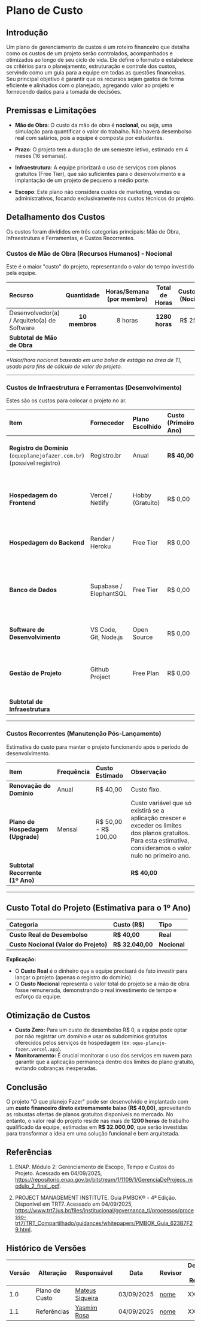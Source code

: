 # Plano de Custo

## Introdução

Um plano de gerenciamento de custos é um roteiro financeiro que detalha como os custos de um projeto serão controlados, acompanhados e otimizados ao longo de seu ciclo de vida. Ele define o formato e estabelece os critérios para o planejamento, estruturação e controle dos custos, servindo como um guia para a equipe em todas as questões financeiras. Seu principal objetivo é garantir que os recursos sejam gastos de forma eficiente e alinhados com o planejado, agregando valor ao projeto e fornecendo dados para a tomada de decisões. 

## Premissas e Limitações

- **Mão de Obra**: O custo da mão de obra é **nocional**, ou seja, uma simulação para quantificar o valor do trabalho. Não haverá desembolso real com salários, pois a equipe é composta por estudantes.

- **Prazo**: O projeto tem a duração de um semestre letivo, estimado em 4 meses (16 semanas).

- **Infraestrutura**: A equipe priorizará o uso de serviços com planos gratuitos (Free Tier), que são suficientes para o desenvolvimento e a implantação de um projeto de pequeno a médio porte.

- **Escopo**: Este plano não considera custos de marketing, vendas ou administrativos, focando exclusivamente nos custos técnicos do projeto.

## Detalhamento dos Custos

Os custos foram divididos em três categorias principais: Mão de Obra,
Infraestrutura e Ferramentas, e Custos Recorrentes.

### Custos de Mão de Obra (Recursos Humanos) - Nocional

Este é o maior "custo" do projeto, representando o valor do tempo investido pela
equipe.

| Recurso                                     |   Quantidade   | Horas/Semana (por membro) | Total de Horas | Custo/Hora (Nocional) | Custo Total (Nocional) |
| :------------------------------------------ | :------------: | :-----------------------: | :------------: | :-------------------: | :--------------------: |
| Desenvolvedor(a) / Arquiteto(a) de Software | **10 membros** |          8 horas          | **1280 horas** |       R$ 25,00*       |    **R$ 32.000,00**    |
| **Subtotal de Mão de Obra**                 |                |                           |                |                       |    **R$ 32.000,00**    |

_\*Valor/hora nocional baseado em uma bolsa de estágio na área de TI, usado para
fins de cálculo de valor do projeto._

---

### Custos de Infraestrutura e Ferramentas (Desenvolvimento)

Estes são os custos para colocar o projeto no ar.

| Item                                                                    | Fornecedor             | Plano Escolhido  | Custo (Primeiro Ano) | Justificativa                                                       |
| :---------------------------------------------------------------------- | :--------------------- | :--------------- | :------------------- | :------------------------------------------------------------------ |
| **Registro de Domínio** (`oqueplanejofazer.com.br`) (possível registro) | Registro.br            | Anual            | **R$ 40,00**         | Custo real para ter um endereço web profissional.                   |
| **Hospedagem do Frontend**                                              | Vercel / Netlify       | Hobby (Gratuito) | R$ 0,00              | O plano gratuito é excelente para aplicações React/Vue.             |
| **Hospedagem do Backend**                                               | Render / Heroku        | Free Tier        | R$ 0,00              | Suficiente para a carga inicial de um projeto acadêmico.            |
| **Banco de Dados**                                                      | Supabase / ElephantSQL | Free Tier        | R$ 0,00              | O plano gratuito suporta milhares de registros, ideal para começar. |
| **Software de Desenvolvimento**                                         | VS Code, Git, Node.js  | Open Source      | R$ 0,00              | Ferramentas gratuitas e padrão de mercado.                          |
| **Gestão de Projeto**                                                   | Github Project          | Free Plan        | R$ 0,00              | O plano gratuito atende perfeitamente equipes grandes.              |
| **Subtotal de Infraestrutura**                                          |                        |                  |                      | **R$ 40,00**                                                        |

---

### Custos Recorrentes (Manutenção Pós-Lançamento)

Estimativa do custo para manter o projeto funcionando após o período de
desenvolvimento.

| Item                              | Frequência | Custo Estimado       | Observação                                                                                                                                                        |
| :-------------------------------- | :--------- | :------------------- | :---------------------------------------------------------------------------------------------------------------------------------------------------------------- |
| **Renovação do Domínio**          | Anual      | R$ 40,00             | Custo fixo.                                                                                                                                                       |
| **Plano de Hospedagem (Upgrade)** | Mensal     | R$ 50,00 - R$ 100,00 | Custo variável que só existirá se a aplicação crescer e exceder os limites dos planos gratuitos. Para esta estimativa, consideramos o valor nulo no primeiro ano. |
| **Subtotal Recorrente (1º Ano)**  |            |                      | **R$ 40,00**                                                                                                                                                      |

---

## Custo Total do Projeto (Estimativa para o 1º Ano)

| Categoria                             | Custo (R$)       | Tipo         |
| :------------------------------------ | :--------------- | :----------- |
| **Custo Real de Desembolso**          | **R$ 40,00**     | **Real**     |
| **Custo Nocional (Valor do Projeto)** | **R$ 32.040,00** | **Nocional** |

**Explicação:**

- O **Custo Real** é o dinheiro que a equipe precisará de fato investir para
  lançar o projeto (apenas o registro do domínio).
- O **Custo Nocional** representa o valor total do projeto se a mão de obra
  fosse remunerada, demonstrando o real investimento de tempo e esforço da
  equipe.

## Otimização de Custos

- **Custo Zero:** Para um custo de desembolso R$ 0, a equipe pode optar por não
  registrar um domínio e usar os subdomínios gratuitos oferecidos pelos serviços
  de hospedagem (ex: `oque-planejo-fazer.vercel.app`).
- **Monitoramento:** É crucial monitorar o uso dos serviços em nuvem para
  garantir que a aplicação permaneça dentro dos limites do plano gratuito,
  evitando cobranças inesperadas.

## Conclusão

O projeto "O que planejo Fazer" pode ser desenvolvido e implantado com um
**custo financeiro direto extremamente baixo (R$ 40,00)**, aproveitando as
robustas ofertas de planos gratuitos disponíveis no mercado. No entanto, o valor
real do projeto reside nas mais de **1200 horas** de trabalho qualificado da
equipe, estimadas em **R$ 32.000,00**, que serão investidas para transformar a
ideia em uma solução funcional e bem arquitetada.


## **Referências**

1. ENAP. Módulo 2: Gerenciamento de Escopo, Tempo e Custos do Projeto. Acessado em 04/09/2025, https://repositorio.enap.gov.br/bitstream/1/1109/1/GerenciaDeProjeos_modulo_2_final_.pdf.   

2. PROJECT MANAGEMENT INSTITUTE. Guia PMBOK® - 4ª Edição. Disponível em TRT7. Acessado em 04/09/2025, https://www.trt7.jus.br/files/institucional/governanca_ti/processos/processo-trt7/TRT_Compartilhado/guidances/whitepapers/PMBOK_Guia_623B7F29.html.   




## Histórico de Versões

| Versão | Alteração | Responsável | Data | Revisor |  Detalhes da Revisão | Data da Revisão |
|--------|-----------|-------------|------|---------|----------------------|-----------------|
| 1.0 | Plano de Custo | [Mateus Siqueira](https://github.com/siqueira-prog) | 03/09/2025 | [nome](https://github.com/USUARIOGIT) | XXX | XX/XX/XXXX |
| 1.1 | Referências | [Yasmim Rosa](https://github.com/yaskisoba) | 04/09/2025 | [nome](https://github.com/USUARIOGIT) | XXX | XX/XX/XXXX |
